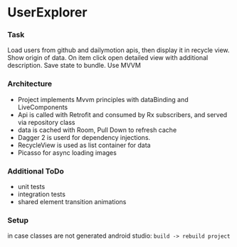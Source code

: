 # UserExplorer
### Task
Load users from github and dailymotion apis, then display it in recycle view.
Show origin of data. On item click open detailed view
with additional description. Save state to bundle.
Use MVVM

### Architecture
 - Project implements Mvvm principles with dataBinding and LiveComponents
 - Api is called with Retrofit and consumed by Rx subscribers, and served via repository class
 - data is cached with Room, Pull Down to refresh cache
 - Dagger 2 is userd for dependency injections.
 - RecycleView is used as list container for data
 - Picasso for async loading images

### Additional ToDo
 - unit tests
 - integration tests
 - shared element transition animations


### Setup
in case classes are not generated
android studio:
`build -> rebuild project` 
